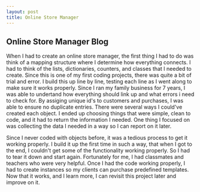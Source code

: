 ```yaml
---
layout: post
title: Online Store Manager
---
```


## Online Store Manager Blog

When I had to create an online store manager, the first thing I had to do was think of a mapping structure where I determine how everything connects.  I had to think of the lists, dictionaries, counters, and classes that I needed to create.  Since this is one of my first coding projects, there was quite a bit of trial and error.  I build this up line by line, testing each line as I went along to make sure it works properly.  Since I ran my family business for 7 years, I was able to undertand how everything should link up and what errors i need to check for.  By assiging unique id's to customers and purchases, I was able to ensure no duplicate entries. There were several ways I could've created each object.  I ended up choosing things that were simple, clean to code, and it had to return the information I needed.  One thing I focused on was collecting the data I needed in a way so I can report on it later.

Since I never coded with objects before, it was a tedious process to get it working properly.  I build it up the first time in such a way, that when I got to the end, I couldn't get some of the functionality working properly.  So I had to tear it down and start again.  Fortunately for me, I had classmates and teachers who were very helpful.  Once I had the code working properly, I had to create instances so my clients can purchase predefined templates.  Now that it works, and I learn more, I can revisit this project later and improve on it.
